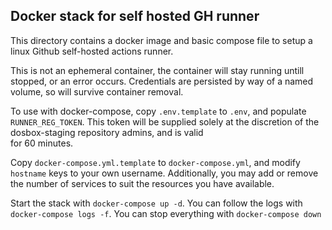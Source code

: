 ## Docker stack for self hosted GH runner

This directory contains a docker image and basic compose file to 
setup a linux Github self-hosted actions runner.

This is not an ephemeral container, the container will stay running 
untill stopped, or an error occurs. Credentials are persisted by 
way of a named volume, so will survive container removal.

To use with docker-compose, copy `.env.template` to `.env`, and 
populate `RUNNER_REG_TOKEN`. This token will be supplied solely at 
the discretion of the dosbox-staging repository admins, and is valid  
for 60 minutes.

Copy `docker-compose.yml.template` to `docker-compose.yml`, and 
modify `hostname` keys to your own username. Additionally, you may 
add or remove the number of services to suit the resources you 
have available.

Start the stack with `docker-compose up -d`. You can follow the logs 
with `docker-compose logs -f`. You can stop everything with 
`docker-compose down`
